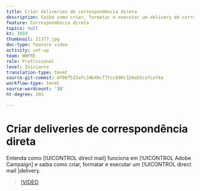 ```yaml
---
title: Criar deliveries de correspondência direta
description: Saiba como criar, formatar e executar um delivery de correspondência direta.
feature: Correspondência direta
topics: null
kt: 3859
thumbnail: 21377.jpg
doc-type: feature video
activity: set-up
team: WWFRE
role: Profissional
level: Iniciante
translation-type: tm+mt
source-git-commit: 8f06f533afc34b4bcf7fcc690c1b9ab5cafcef4a
workflow-type: tm+mt
source-wordcount: '38'
ht-degree: 26%

---
```



# Criar deliveries de correspondência direta

Entenda como [!UICONTROL direct mail] funciona em [!UICONTROL Adobe Campaign] e saiba como criar, formatar e executar um [!UICONTROL direct mail ]delivery.

>[!VIDEO](https://video.tv.adobe.com/v/21377?quality=12)
